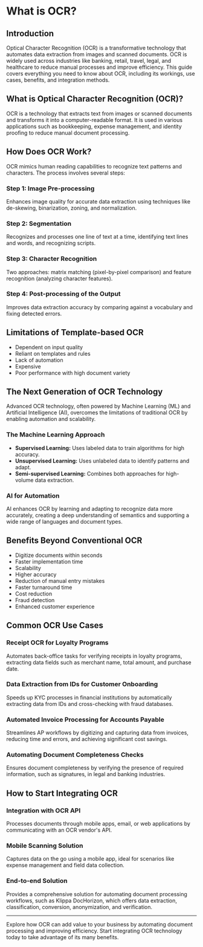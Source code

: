 # What is OCR? 


## Introduction
Optical Character Recognition (OCR) is a transformative technology that automates data extraction from images and scanned documents. OCR is widely used across industries like banking, retail, travel, legal, and healthcare to reduce manual processes and improve efficiency. This guide covers everything you need to know about OCR, including its workings, use cases, benefits, and integration methods.

## What is Optical Character Recognition (OCR)?
OCR is a technology that extracts text from images or scanned documents and transforms it into a computer-readable format. It is used in various applications such as bookkeeping, expense management, and identity proofing to reduce manual document processing.

## How Does OCR Work?
OCR mimics human reading capabilities to recognize text patterns and characters. The process involves several steps:

### Step 1: Image Pre-processing
Enhances image quality for accurate data extraction using techniques like de-skewing, binarization, zoning, and normalization.

### Step 2: Segmentation
Recognizes and processes one line of text at a time, identifying text lines and words, and recognizing scripts.

### Step 3: Character Recognition
Two approaches: matrix matching (pixel-by-pixel comparison) and feature recognition (analyzing character features).

### Step 4: Post-processing of the Output
Improves data extraction accuracy by comparing against a vocabulary and fixing detected errors.

## Limitations of Template-based OCR
- Dependent on input quality
- Reliant on templates and rules
- Lack of automation
- Expensive
- Poor performance with high document variety

## The Next Generation of OCR Technology
Advanced OCR technology, often powered by Machine Learning (ML) and Artificial Intelligence (AI), overcomes the limitations of traditional OCR by enabling automation and scalability.

### The Machine Learning Approach
- **Supervised Learning:** Uses labeled data to train algorithms for high accuracy.
- **Unsupervised Learning:** Uses unlabeled data to identify patterns and adapt.
- **Semi-supervised Learning:** Combines both approaches for high-volume data extraction.

### AI for Automation
AI enhances OCR by learning and adapting to recognize data more accurately, creating a deep understanding of semantics and supporting a wide range of languages and document types.

## Benefits Beyond Conventional OCR
- Digitize documents within seconds
- Faster implementation time
- Scalability
- Higher accuracy
- Reduction of manual entry mistakes
- Faster turnaround time
- Cost reduction
- Fraud detection
- Enhanced customer experience

## Common OCR Use Cases
### Receipt OCR for Loyalty Programs
Automates back-office tasks for verifying receipts in loyalty programs, extracting data fields such as merchant name, total amount, and purchase date.

### Data Extraction from IDs for Customer Onboarding
Speeds up KYC processes in financial institutions by automatically extracting data from IDs and cross-checking with fraud databases.

### Automated Invoice Processing for Accounts Payable
Streamlines AP workflows by digitizing and capturing data from invoices, reducing time and errors, and achieving significant cost savings.

### Automating Document Completeness Checks
Ensures document completeness by verifying the presence of required information, such as signatures, in legal and banking industries.

## How to Start Integrating OCR
### Integration with OCR API
Processes documents through mobile apps, email, or web applications by communicating with an OCR vendor's API.

### Mobile Scanning Solution
Captures data on the go using a mobile app, ideal for scenarios like expense management and field data collection.

### End-to-end Solution
Provides a comprehensive solution for automating document processing workflows, such as Klippa DocHorizon, which offers data extraction, classification, conversion, anonymization, and verification.

---

Explore how OCR can add value to your business by automating document processing and improving efficiency. Start integrating OCR technology today to take advantage of its many benefits.
